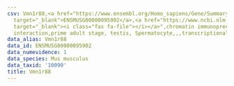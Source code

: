 ```yaml
---
csv: Vmn1r88,<a href="https://www.ensembl.org/Homo_sapiens/Gene/Summary?db=core;g=ENSMUSG00000095902"
  target="_blank">ENSMUSG00000095902</a>,<a href="https://www.ncbi.nlm.nih.gov/pubmed/25450459"
  target="_blank"><i class="fas fa-file"></i></a>",chromatin immunoprecipitation assay,direct
  interaction,prime adult stage, testis, Spermatocyte,,,transcriptional regulation,
data_alias: Vmn1r88
data_id: ENSMUSG00000095902
data_numevidence: 1
data_species: Mus musculus
data_taxid: '10090'
title: Vmn1r88
---
```

